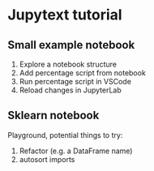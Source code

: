 # Jupytext tutorial

## Small example notebook

1. Explore a notebook structure
2. Add percentage script from notebook
3. Run percentage script in VSCode
4. Reload changes in JupyterLab

## Sklearn notebook

Playground, potential things to try:

1. Refactor (e.g. a DataFrame name)
2. autosort imports
